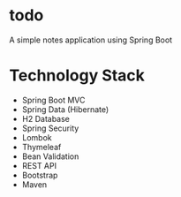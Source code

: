 # todo
A simple notes application using Spring Boot

# Technology Stack


* Spring Boot MVC
* Spring Data (Hibernate)
* H2 Database
* Spring Security
* Lombok
* Thymeleaf
* Bean Validation  
* REST API
* Bootstrap
* Maven
